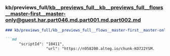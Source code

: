 ### kb/previews_full/kb__previews_full__kb__previews_full__flows__master-first__master-only@guest.har.part046.md.part001.md.part002.md

```md
### kb/previews_full/kb__previews_full__flows__master-first__master-only@guest.har.part046.md.part001.md (part 002)

```md
      "scriptId": "10411",
                  "url": "https://n958200.alteg.io/chunk-KO722YSM.
```

```

```

